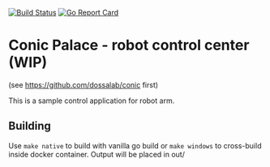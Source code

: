 [![Build Status](https://travis-ci.org/dossalab/Conic-Palace.svg?branch=master)](https://travis-ci.org/dossalab/Conic-Palace)
[![Go Report Card](https://goreportcard.com/badge/github.com/dossalab/conic-palace)](https://goreportcard.com/report/github.com/dossalab/conic-palace)

# Conic Palace - robot control center (WIP)

(see https://github.com/dossalab/conic first)

This is a sample control application for robot arm.

## Building

Use `make native` to build with vanilla go build or `make windows` to cross-build inside docker container. Output will be placed in out/

